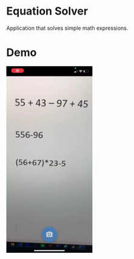 # Equation Solver
Application that solves simple math expressions.

# Demo
<img src="demo.webp" width="45%" height="45%"/>
